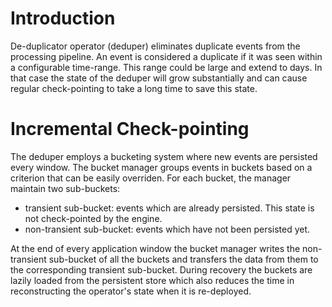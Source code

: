 Introduction
============
De-duplicator operator (deduper) eliminates duplicate events from the processing pipeline. An event is considered a duplicate if it was seen within a configurable time-range.
This range could be large and extend to days. In that case the state of the deduper will grow substantially and can cause regular check-pointing to take a long time to save this state.

Incremental Check-pointing
==========================
The deduper employs a bucketing system where new events are persisted every window. The bucket manager groups events in buckets based on a criterion that can be easily overriden.
For each bucket, the manager maintain two sub-buckets:
  * transient sub-bucket: events which are already persisted. This state is not check-pointed by the engine.
  * non-transient sub-bucket: events which have not been persisted yet.

At the end of every application window the bucket manager writes the non-transient sub-bucket of all the buckets and transfers the data from them to the corresponding transient sub-bucket.
During recovery the buckets are lazily loaded from the persistent store which also reduces the time in reconstructing the operator's state when it is re-deployed.

